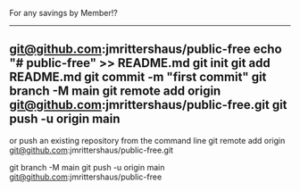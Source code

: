 For any savings by Member!?

--------------------------------------------------------------------------------------------------------------------
git@github.com:jmrittershaus/public-free
echo "# public-free" >> README.md
git init
git add README.md
git commit -m "first commit"
git branch -M main
git remote add origin git@github.com:jmrittershaus/public-free.git
git push -u origin main
--------------------------------------------------------------------------------------------------------------------
or push an existing repository from the command line
git remote add origin git@github.com:jmrittershaus/public-free.git

git branch -M main
git push -u origin main git@github.com:jmrittershaus/public-free